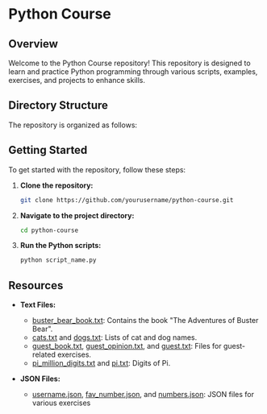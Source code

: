 # Python Course

## Overview

Welcome to the Python Course repository! This repository is designed to learn and practice Python programming through various scripts, examples, exercises, and projects to enhance skills.

## Directory Structure

The repository is organized as follows:

## Getting Started

To get started with the repository, follow these steps:

1. **Clone the repository:**
    ```sh
    git clone https://github.com/yourusername/python-course.git
    ```

2. **Navigate to the project directory:**
    ```sh
    cd python-course
    ```

3. **Run the Python scripts:**
    ```sh
    python script_name.py
    ```

## Resources

- **Text Files:**
  - [buster_bear_book.txt](http://_vscodecontentref_/29): Contains the book "The Adventures of Buster Bear".
  - [cats.txt](http://_vscodecontentref_/30) and [dogs.txt](http://_vscodecontentref_/31): Lists of cat and dog names.
  - [guest_book.txt](http://_vscodecontentref_/32), [guest_opinion.txt](http://_vscodecontentref_/33), and [guest.txt](http://_vscodecontentref_/34): Files for guest-related exercises.
  - [pi_million_digits.txt](http://_vscodecontentref_/35) and [pi.txt](http://_vscodecontentref_/36): Digits of Pi.

- **JSON Files:**
  - [username.json](http://_vscodecontentref_/37), [fav_number.json](http://_vscodecontentref_/38), and [numbers.json](http://_vscodecontentref_/39): JSON files for various exercises

